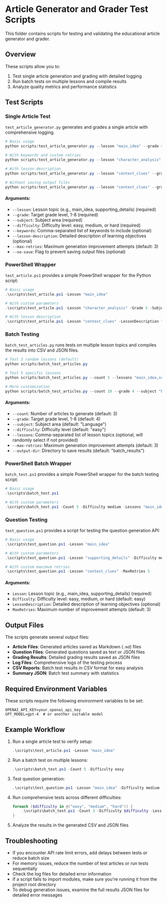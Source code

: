 # Article Generator and Grader Test Scripts

This folder contains scripts for testing and validating the educational article generator and grader.

## Overview

These scripts allow you to:

1. Test single article generation and grading with detailed logging
2. Run batch tests on multiple lessons and compile results
3. Analyze quality metrics and performance statistics

## Test Scripts

### Single Article Test

`test_article_generator.py` generates and grades a single article with comprehensive logging.

```powershell
# Basic usage
python scripts/test_article_generator.py --lesson "main_idea" --grade 4 --subject "Language" --difficulty easy

# With keywords and custom retries
python scripts/test_article_generator.py --lesson "character_analysis" --grade 4 --subject "Language" --difficulty medium --keywords "protagonist,setting,traits" --max-retries 5

# With lesson description
python scripts/test_article_generator.py --lesson "context_clues" --grade 4 --subject "Language" --difficulty easy --lesson-description "Using surrounding text to determine the meaning of unfamiliar words"

# Without saving output files
python scripts/test_article_generator.py --lesson "context_clues" --grade 4 --subject "Language" --difficulty easy --no-save
```

#### Arguments:

- `--lesson`: Lesson topic (e.g., main_idea, supporting_details) (required)
- `--grade`: Target grade level, 1-8 (required)
- `--subject`: Subject area (required)
- `--difficulty`: Difficulty level: easy, medium, or hard (required)
- `--keywords`: Comma-separated list of keywords to include (optional)
- `--lesson-description`: Detailed description of learning objectives (optional)
- `--max-retries`: Maximum generation improvement attempts (default: 3)
- `--no-save`: Flag to prevent saving output files (optional)

### PowerShell Wrapper

`test_article.ps1` provides a simple PowerShell wrapper for the Python script:

```powershell
# Basic usage
.\scripts\test_article.ps1 -Lesson "main_idea"

# With custom parameters
.\scripts\test_article.ps1 -Lesson "character_analysis" -Grade 5 -Subject "Language" -Difficulty medium

# With lesson description
.\scripts\test_article.ps1 -Lesson "context_clues" -LessonDescription "Using surrounding text to determine meaning"
```

### Batch Testing

`batch_test_articles.py` runs tests on multiple lesson topics and compiles the results into CSV and JSON files.

```powershell
# Test 3 random lessons (default)
python scripts/batch_test_articles.py

# Test 5 specific lessons
python scripts/batch_test_articles.py --count 5 --lessons "main_idea,supporting_details,context_clues,text_structure,figurative_language"

# More customization
python scripts/batch_test_articles.py --count 10 --grade 4 --subject "Language" --difficulty medium --max-retries 2 --output-dir "my_test_results"
```

#### Arguments:

- `--count`: Number of articles to generate (default: 3)
- `--grade`: Target grade level, 1-8 (default: 4)
- `--subject`: Subject area (default: "Language")
- `--difficulty`: Difficulty level (default: "easy")
- `--lessons`: Comma-separated list of lesson topics (optional, will randomly select if not provided)
- `--max-retries`: Maximum generation improvement attempts (default: 3)
- `--output-dir`: Directory to save results (default: "batch_results")

### PowerShell Batch Wrapper

`batch_test.ps1` provides a simple PowerShell wrapper for the batch testing script:

```powershell
# Basic usage
.\scripts\batch_test.ps1

# With custom parameters
.\scripts\batch_test.ps1 -Count 5 -Difficulty medium -Lessons "main_idea,supporting_details,context_clues"
```

### Question Testing

`test_question.ps1` provides a script for testing the question generation API:

```powershell
# Basic usage
.\scripts\test_question.ps1 -Lesson "main_idea"

# With custom parameters
.\scripts\test_question.ps1 -Lesson "supporting_details" -Difficulty medium -LessonDescription "Identify key supporting details in informational text"

# With custom maximum retries
.\scripts\test_question.ps1 -Lesson "context_clues" -MaxRetries 5
```

#### Arguments:

- `Lesson`: Lesson topic (e.g., main_idea, supporting_details) (required)
- `Difficulty`: Difficulty level: easy, medium, or hard (default: easy)
- `LessonDescription`: Detailed description of learning objectives (optional)
- `MaxRetries`: Maximum number of improvement attempts (default: 3)

## Output Files

The scripts generate several output files:

- **Article Files**: Generated articles saved as Markdown (`.md`) files
- **Question Files**: Generated questions saved as text or JSON files
- **Grading Results**: Detailed grading results saved as JSON files
- **Log Files**: Comprehensive logs of the testing process
- **CSV Reports**: Batch test results in CSV format for easy analysis
- **Summary JSON**: Batch test summary with statistics

## Required Environment Variables

These scripts require the following environment variables to be set:

```
OPENAI_API_KEY=your_openai_api_key
GPT_MODEL=gpt-4  # or another suitable model
```

## Example Workflow

1. Run a single article test to verify setup:
   ```powershell
   .\scripts\test_article.ps1 -Lesson "main_idea"
   ```

2. Run a batch test on multiple lessons:
   ```powershell
   .\scripts\batch_test.ps1 -Count 5 -Difficulty easy
   ```

3. Test question generation:
   ```powershell
   .\scripts\test_question.ps1 -Lesson "main_idea" -Difficulty medium
   ```

4. Run comprehensive tests across different difficulties:
   ```powershell
   foreach ($difficulty in @("easy", "medium", "hard")) {
       .\scripts\batch_test.ps1 -Count 3 -Difficulty $difficulty -Lessons "main_idea,summarizing,context_clues"
   }
   ```

5. Analyze the results in the generated CSV and JSON files

## Troubleshooting

- If you encounter API rate limit errors, add delays between tests or reduce batch size
- For memory issues, reduce the number of test articles or run tests sequentially
- Check the log files for detailed error information
- If a script fails to import modules, make sure you're running it from the project root directory
- To debug generation issues, examine the full results JSON files for detailed error messages 